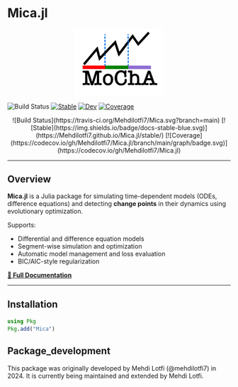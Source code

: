 # Mica.jl

<p align="center">
<img src="images/mocha2.png" width="200" />
</p>

<p align="center">

   ![Build Status](https://travis-ci.org/Mehdilotfi7/Mica.svg?branch=main)
   [![Stable](https://img.shields.io/badge/docs-stable-blue.svg)](https://Mehdilotfi7.github.io/Mica.jl/stable/)
   [![Dev](https://img.shields.io/badge/docs-dev-blue.svg)](https://Mehdilotfi7.github.io/Mica.jl/dev/)
   [![Coverage](https://codecov.io/gh/Mehdilotfi7/Mica.jl/branch/main/graph/badge.svg)](https://codecov.io/gh/Mehdilotfi7/Mica.jl)

</p>

<p align="center">
![Build Status](https://travis-ci.org/Mehdilotfi7/Mica.svg?branch=main)
[![Stable](https://img.shields.io/badge/docs-stable-blue.svg)](https://Mehdilotfi7.github.io/Mica.jl/stable/)
[![Coverage](https://codecov.io/gh/Mehdilotfi7/Mica.jl/branch/main/graph/badge.svg)](https://codecov.io/gh/Mehdilotfi7/Mica.jl)
</p>

---

## Overview

**Mica.jl** is a Julia package for simulating time-dependent models (ODEs, difference equations) and detecting **change points** in their dynamics using evolutionary optimization.

Supports:
- Differential and difference equation models
- Segment-wise simulation and optimization
- Automatic model management and loss evaluation
- BIC/AIC-style regularization

 **[📘 Full Documentation](https://Mehdilotfi7.github.io/Mica.jl/stable/)**

---

## Installation

```julia
using Pkg
Pkg.add("Mica")
```
## Package_development
This package was originally developed by Mehdi Lotfi (@mehdilotfi7) in 2024. It is currently being maintained and extended by Mehdi Lotfi.
